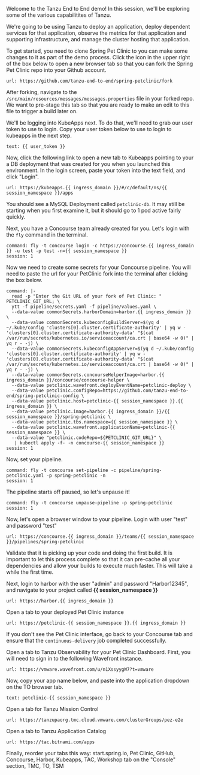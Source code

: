 Welcome to the Tanzu End to End demo!  In this session, we'll be exploring some of the various capabilitites of Tanzu.

We're going to be using Tanzu to deploy an application, deploy dependent services for that application, observe the metrics for that application and supporting infrastructure, and manage the cluster hosting that application.

To get started, you need to clone Spring Pet Clinic to you can make some changes to it as part of the demo process.  Click the icon in the upper right of the box below to open a new browser tab so that you can fork the Spring Pet Clinic repo into your Github account.
```dashboard:open-url
url: https://github.com/tanzu-end-to-end/spring-petclinic/fork
```
After forking, navigate to the `/src/main/resources/messages/messages.properties` file in your forked repo.  We want to pre-stage this tab so that you are ready to make an edit to this file to trigger a build later on.

We'll be logging into KubeApps next.  To do that, we'll need to grab our user token to use to login.  Copy your user token below to use to login to kubeapps in the next step.
```workshop:copy
text: {{ user_token }}
```

Now, click the following link to open a new tab to Kubeapps pointing to your a DB deployment that was created for you when you launched this environment. In the login screen, paste your token into the text field, and click "Login".  
```dashboard:open-url
url: https://kubeapps.{{ ingress_domain }}/#/c/default/ns/{{ session_namespace }}/apps
```
You should see a MySQL Deployment called `petclinic-db`.  It may still be starting when you first examine it, but it should go to 1 pod active fairly quickly.

Next, you have a Concourse team already created for you.  Let's login with the `fly` command in the terminal.
```terminal:execute
command: fly -t concourse login -c https://concourse.{{ ingress_domain }} -u test -p test -n={{ session_namespace }}
session: 1
```

Now we need to create some secrets for your Concourse pipeline.  You will need to paste the url for your PetClinic fork into the terminal after clicking the box below.
```terminal:execute
command: |-
  read -p "Enter the Git URL of your fork of Pet Clinic: " PETCLINIC_GIT_URL; \
  ytt -f pipeline/secrets.yaml -f pipeline/values.yaml \
  --data-value commonSecrets.harborDomain=harbor.{{ ingress_domain }} \
  --data-value commonSecrets.kubeconfigBuildServer=$(yq d ~/.kube/config 'clusters[0].cluster.certificate-authority' | yq w - 'clusters[0].cluster.certificate-authority-data' "$(cat /var/run/secrets/kubernetes.io/serviceaccount/ca.crt | base64 -w 0)" | yq r - -j) \
  --data-value commonSecrets.kubeconfigAppServer=$(yq d ~/.kube/config 'clusters[0].cluster.certificate-authority' | yq w - 'clusters[0].cluster.certificate-authority-data' "$(cat /var/run/secrets/kubernetes.io/serviceaccount/ca.crt | base64 -w 0)" | yq r - -j) \
  --data-value commonSecrets.concourseHelperImage=harbor.{{ ingress_domain }}/concourse/concourse-helper \
  --data-value petclinic.wavefront.deployEventName=petclinic-deploy \
  --data-value petclinic.configRepo=https://github.com/tanzu-end-to-end/spring-petclinic-config \
  --data-value petclinic.host=petclinic-{{ session_namespace }}.{{ ingress_domain }} \
  --data-value petclinic.image=harbor.{{ ingress_domain }}/{{ session_namespace }}/spring-petclinic \
  --data-value petclinic.tbs.namespace={{ session_namespace }} \
  --data-value petclinic.wavefront.applicationName=petclinic-{{ session_namespace }} \
  --data-value "petclinic.codeRepo=${PETCLINIC_GIT_URL}" \
   | kubectl apply -f- -n concourse-{{ session_namespace }}
session: 1
```

Now, set your pipeline.
```terminal:execute
command: fly -t concourse set-pipeline -c pipeline/spring-petclinic.yaml -p spring-petclinic -n
session: 1
```

The pipeline starts off paused, so let's unpause it!
```terminal:execute
command: fly -t concourse unpause-pipeline -p spring-petclinic
session: 1
```

Now, let's open a browser window to your pipeline.  Login with user "test" and password "test"
```dashboard:open-url
url: https://concourse.{{ ingress_domain }}/teams/{{ session_namespace }}/pipelines/spring-petclinic
```
Validate that it is picking up your code and doing the first build.  It is important to let this process complete so that it can pre-cache all your dependencies and allow your builds to execute much faster.  This will take a while the first time.

Next, login to harbor with the user "admin" and password "Harbor12345", and navigate to your project called **{{ session_namespace }}**
```dashboard:open-url
url: https://harbor.{{ ingress_domain }}
```

Open a tab to your deployed Pet Clinic instance
```dashboard:open-url
url: https://petclinic-{{ session_namespace }}.{{ ingress_domain }}
```
If you don't see the Pet Clinic interface, go back to your Concourse tab and ensure that the `continuous-delivery` job completed successfully.

Open a tab to Tanzu Observability for your Pet Clinic Dashboard.  First, you will need to sign in to the following Wavefront instance.
```dashboard:open-url
url: https://vmware.wavefront.com/u/n1XssyygW7?t=vmware
```
Now, copy your app name below, and paste into the application dropdown on the TO browser tab.
```workshop:copy
text: petclinic-{{ session_namespace }}
```

Open a tab for Tanzu Mission Control
```dashboard:open-url
url: https://tanzupaorg.tmc.cloud.vmware.com/clusterGroups/pez-e2e
```

Open a tab to Tanzu Application Catalog
```dashboard:open-url
url: https://tac.bitnami.com/apps
```

Finally, reorder your tabs this way:
start.spring.io, Pet Clinic, GitHub, Concourse, Harbor, Kubeapps, TAC, Workshop tab on the "Console" section, TMC, TO, TSM